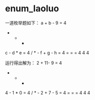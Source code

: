 # enum_laoluo

一道枚举题如下：
a + b - 9 = 4
+   -   -
c - d * e = 4
/   *   -
f + g - h = 4
=   =   =
4   4   4

运行得出解为：
2 + 11- 9 = 4
+   -   -
4 - 1 * 0 = 4
/   *   -
2 + 7 - 5 = 4
=   =   =
4   4   4
